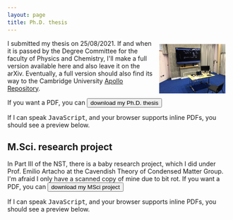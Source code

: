 ```yaml
---
layout: page 
title: Ph.D. thesis 
---
```

<body class="sph5">
<img src="assets/papers/viva.JPEG" width=150px  alt="Remote viva voce..." title="Remote viva voce..." vspace="10" hspace="10" align="right" />
<p>
I submitted my thesis on 25/08/2021. If and when it is passed by the Degree Committee for the faculty of Physics and Chemistry, I'll make a full version available here and also leave it on the arXiv. Eventually, a full version should also find its way to the Cambridge University <a href="https://www.repository.cam.ac.uk/">Apollo Repository</a>.
</p>
<p>
If you want a PDF, you can <a href="/assets/papers/Barker_PhDThesis.pdf" download><button type="button">download my Ph.D. thesis</button></a>
</p>
<p>
If I can speak <tt>JavaScript</tt>, and your browser supports inline PDFs, you should see a preview below.
</p>
<div id="example1"></div> 
<script src="pdfobject.js"></script>
<script>PDFObject.embed("/assets/papers/Barker_PhDThesis.pdf", "#example1");</script>
<style>
.pdfobject-container { height: 30rem; border: 1rem solid rgba(0,0,0,.1); }
</style>
<h2>
M.Sci. research project
</h2>
<p>
In Part III of the NST, there is a baby research project, which I did under Prof. Emilio Artacho at the Cavendish Theory of Condensed Matter Group. I'm afraid I only have a scanned copy of mine due to bit rot.
If you want a PDF, you can <a href="/assets/papers/masters.pdf" download><button type="button">download my MSci project</button></a>
</p>
<p>
If I can speak <tt>JavaScript</tt>, and your browser supports inline PDFs, you should see a preview below.
</p>
<div id="example2"></div> 
<script src="pdfobject.js"></script>
<script>PDFObject.embed("/assets/papers/masters.pdf", "#example2");</script>
<style>
.pdfobject-container { height: 30rem; border: 1rem solid rgba(0,0,0,.1); }
</style>
</body>
